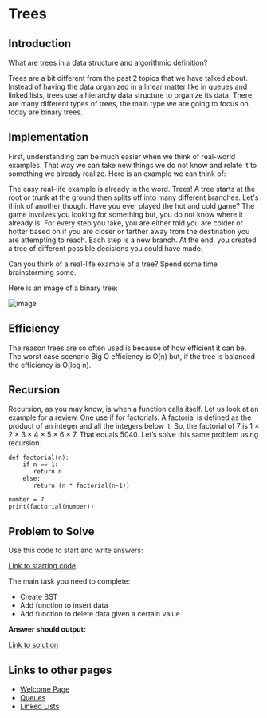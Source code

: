 # Trees
## Introduction
What are trees in a data structure and algorithmic definition?

Trees are a bit different from the past 2 topics that we have talked about. Instead of having the data organized in a linear matter like in queues and linked lists, trees use a hierarchy data structure to organize its data.  There are many different types of trees, the main type we are going to focus on today are binary trees.
## Implementation
First, understanding can be much easier when we think of real-world examples.  That way we can take new things we do not know and relate it to something we already realize.  Here is an example we can think of:

The easy real-life example is already in the word.  Trees!  A tree starts at the root or trunk at the ground then splits off into many different branches.  Let's think of another though.  Have you ever played the hot and cold game?  The game involves you looking for something but, you do not know where it already is. For every step you take, you are either told you are colder or hotter based on if you are closer or farther away from the destination you are attempting to reach.  Each step is a new branch. At the end, you created a tree of different possible decisions you could have made.  

Can you think of a real-life example of a tree?  Spend some time brainstorming some.

Here is an image of a binary tree:

![image](https://user-images.githubusercontent.com/97404870/179426223-d43e76c8-fcb6-427c-a628-56b3251da18c.png)


## Efficiency
The reason trees are so often used is because of how efficient it can be.  The worst case scenario Big O efficiency is O(n) but, if the tree is balanced the efficiency is O(log n).

## Recursion
Recursion, as you may know, is when a function calls itself. Let us look at an example for a review.  One use if for factorials.  A factorial is defined as the product of an integer and all the integers below it.  So, the factorial of 7 is 1 × 2 × 3 × 4 × 5 × 6 × 7.  That equals 5040.  Let’s solve this same problem using recursion.
```
def factorial(n):
    if n == 1:
       return n
    else:
       return (n * factorial(n-1))

number = 7
print(factorial(number))
```
## Problem to Solve

Use this code to start and write answers:

[Link to starting code](https://github.com/jakesoulier/DataStructuresProj/blob/main/trees.py)

The main task you need to complete:

* Create BST
* Add function to insert data
* Add function to delete data given a certain value

**Answer should output:**


[Link to solution](https://github.com/jakesoulier/DataStructuresProj/blob/main/trees-solution.py)

## Links to other pages

* [Welcome Page](https://github.com/jakesoulier/DataStructuresProj/blob/main/0-welcome.md)
* [Queues](https://github.com/jakesoulier/DataStructuresProj/blob/main/1-Queues.md)
* [Linked Lists](https://github.com/jakesoulier/DataStructuresProj/blob/main/2-LinkedList.md)

